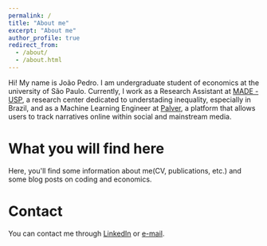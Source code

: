 ```yaml
---
permalink: /
title: "About me"
excerpt: "About me"
author_profile: true
redirect_from: 
  - /about/
  - /about.html
---
```


Hi! My name is João Pedro. I am undergraduate student of economics at the university of São Paulo. Currently, I work as a Research Assistant at [MADE - USP](https://madeusp.com.br/), a research center dedicated to understading inequality, especially in Brazil, and as a Machine Learning Engineer at [Palver](https://www.palver.com.br/), a platform that allows users to track narratives online within social and mainstream media.

What you will find here
======
Here, you'll find some information about me(CV, publications, etc.) and some blog posts on coding and economics.

Contact
======
You can contact me through [LinkedIn](https://www.linkedin.com/in/jo%C3%A3o-pedro-fg-3126b1144/) or [e-mail](mailto:jpedrofgomes@gmail.com).
